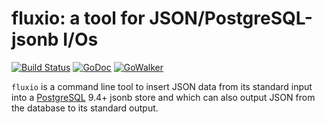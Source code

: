 # fluxio: a tool for JSON/PostgreSQL-jsonb I/Os

[![Build Status](https://travis-ci.org/DevMine/fluxio.png?branch=master)](https://travis-ci.org/DevMine/fluxio)
[![GoDoc](http://godoc.org/github.com/DevMine/fluxio?status.svg)](http://godoc.org/github.com/DevMine/fluxio)
[![GoWalker](http://img.shields.io/badge/doc-gowalker-blue.svg?style=flat)](https://gowalker.org/github.com/DevMine/fluxio)

`fluxio` is a command line tool to insert JSON data from its standard input into
a [PostgreSQL](http://www.postgresql.org/) 9.4+ jsonb store and which can also
output JSON from the database to its standard output.
